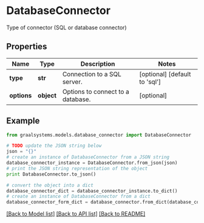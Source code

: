 # DatabaseConnector

Type of connector (SQL or database connector)

## Properties

Name | Type | Description | Notes
------------ | ------------- | ------------- | -------------
**type** | **str** | Connection to a SQL server. | [optional] [default to 'sql']
**options** | **object** | Options to connect to a database. | [optional] 

## Example

```python
from graalsystems.models.database_connector import DatabaseConnector

# TODO update the JSON string below
json = "{}"
# create an instance of DatabaseConnector from a JSON string
database_connector_instance = DatabaseConnector.from_json(json)
# print the JSON string representation of the object
print DatabaseConnector.to_json()

# convert the object into a dict
database_connector_dict = database_connector_instance.to_dict()
# create an instance of DatabaseConnector from a dict
database_connector_form_dict = database_connector.from_dict(database_connector_dict)
```
[[Back to Model list]](../README.md#documentation-for-models) [[Back to API list]](../README.md#documentation-for-api-endpoints) [[Back to README]](../README.md)


